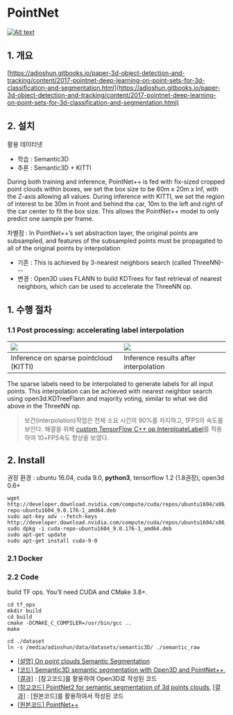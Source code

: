 # PointNet

[![Alt text](https://img.youtube.com/vi/QNVJEI_g4rw/0.jpg)](https://www.youtube.com/watch?v=QNVJEI_g4rw)

## 1. 개요

[https://adioshun.gitbooks.io/paper-3d-object-detection-and-tracking/content/2017-pointnet-deep-learning-on-point-sets-for-3d-classification-and-segmentation.html](https://adioshun.gitbooks.io/paper-3d-object-detection-and-tracking/content/2017-pointnet-deep-learning-on-point-sets-for-3d-classification-and-segmentation.html)

## 2. 설치

활용 데이터넷

* 학습 : Semantic3D 
* 추론 : Semantic3D + KITTI 

During both training and inference, PointNet++ is fed with fix-sized cropped point clouds within boxes, we set the box size to be 60m x 20m x Inf, with the Z-axis allowing all values. During inference with KITTI, we set the region of interest to be 30m in front and behind the car, 10m to the left and right of the car center to fit the box size. This allows the PointNet++ model to only predict one sample per frame.

차별점 : In PointNet++’s set abstraction layer, the original points are subsampled, and features of the subsampled points must be propagated to all of the original points by interpolation

* 기존 : This is achieved by 3-nearest neighbors search \(called ThreeNN\)--- 
* 변경 : Open3D uses FLANN to build KDTrees for fast retrieval of nearest neighbors, which can be used to accelerate the ThreeNN op.

## 1. 수행 절차

### 1.1 Post processing: accelerating label interpolation

| ![](http://www.open3d.org/wordpress/wp-content/uploads/images/sparse.png) | ![](http://www.open3d.org/wordpress/wp-content/uploads/images/dense.png) |
| :--- | :--- |
| Inference on sparse pointcloud \(KITTI\) | Inference results after interpolation |

The sparse labels need to be interpolated to generate labels for all input points. This interpolation can be achieved with nearest neighbor search using open3d.KDTreeFlann and majority voting, similar to what we did above in the ThreeNN op.

> 보간\(interpolation\)작업은 전체 소요 시간의 90%를 차지하고, 1FPS의 속도를 보인다. 해결을 위해 [custom TensorFlow C++ op InterploateLabel](https://github.com/intel-isl/Open3D-PointNet2-Semantic3D/blob/0de2ffe85e57f3dc8e06882731062b6a44721342/tf_ops/tf_interpolate.cpp#L118)를 적용하여 10+FPS속도 향상을 보였다.

## 2. Install

권장 환경 : ubuntu 16.04, cuda 9.0, **python3**, tensorflow 1.2 \(1.8권장\), open3d 0.6+

```text
wget http://developer.download.nvidia.com/compute/cuda/repos/ubuntu1604/x86_64/cuda-repo-ubuntu1604_9.0.176-1_amd64.deb
sudo apt-key adv --fetch-keys http://developer.download.nvidia.com/compute/cuda/repos/ubuntu1604/x86_64/7fa2af80.pub
sudo dpkg -i cuda-repo-ubuntu1604_9.0.176-1_amd64.deb 
sudo apt-get update
sudo apt-get install cuda-9-0
```

### 2.1 Docker

### 2.2 Code

build TF ops. You’ll need CUDA and CMake 3.8+.

```text
cd tf_ops
mkdir build
cd build
cmake -DCMAKE_C_COMPILER=/usr/bin/gcc ..
make
```

```text
cd ./dataset
ln -s /media/adioshun/data/datasets/semantic3D/ ./semantic_raw
```

* [\[설명\] On point clouds Semantic Segmentation](http://www.open3d.org/index.php/2019/01/16/on-point-clouds-semantic-segmentation/?fbclid=IwAR1zYJfqJxwFarNKp7rBkLEjmhzHEuFQiTv2Yo9vmly2AFRZmii8oBnMM0k)
* [\[코드\] Semantic3D semantic segmentation with Open3D and PointNet++](https://github.com/IntelVCL/Open3D-PointNet2-Semantic3D), [\[결과\]](http://www.semantic3d.net/view_method_detail.php?method=PointNet2_Demo) : \[참고코드\]를 활용하여 Open3D로 작성된 코드
* [\[참고코드\] PointNet2 for semantic segmentation of 3d points clouds](https://github.com/mathieuorhan/pointnet2_semantic), [\[결과\]](http://www.semantic3d.net/view_method_detail.php?method=pointnetpp_sem) : \[원본코드\]를 활용하여서 작성된 코드
* [\[원본코드\] PointNet++](https://github.com/charlesq34/pointnet2)

